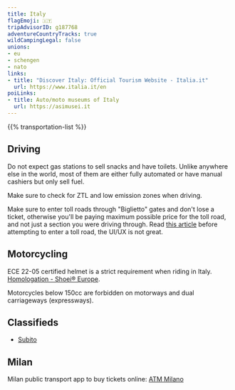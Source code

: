 ```yaml
---
title: Italy
flagEmoji: 🇮🇹
tripAdvisorID: g187768
adventureCountryTracks: true
wildCampingLegal: false
unions:
- eu
- schengen
- nato
links:
- title: "Discover Italy: Official Tourism Website - Italia.it"
  url: https://www.italia.it/en
poiLinks:
- title: Auto/moto museums of Italy
  url: https://asimusei.it
---
```


{{% transportation-list %}}

## Driving

Do not expect gas stations to sell snacks and have toilets. Unlike anywhere else in the world, most of them are either fully automated or have manual cashiers but only sell fuel.

Make sure to check for ZTL and low emission zones when driving.

Make sure to enter toll roads through "Biglietto" gates and don't lose a ticket, otherwise you'll be paying maximum possible price for the toll road, and not just a section you were driving through. Read [this article](https://mamalovesitaly.com/autostrade-italian-toll-roads/) before attempting to enter a toll road, the UI/UX is not great.

## Motorcycling

ECE 22-05 certified helmet is a strict requirement when riding in Italy. [Homologation - Shoei® Europe](https://www.shoei-europe.com/service/homologation/).

Motorcycles below 150cc are forbidden on motorways and dual carriageways (expressways).

## Classifieds

- [Subito](https://subito.it)

## Milan

Milan public transport app to buy tickets online: [ATM Milano](https://www.atm.it/en/ViaggiaConNoi/Pages/ATMMobile.aspx)
